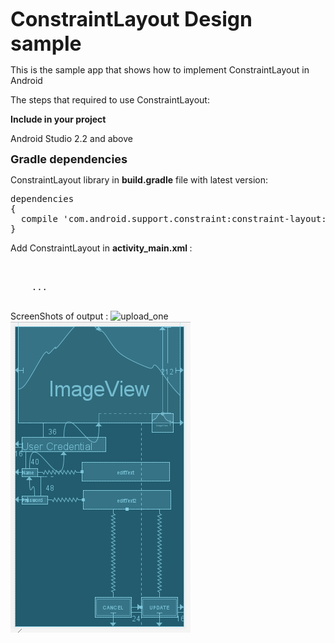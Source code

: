 <font size="6"><b>ConstraintLayout Design sample</b></font>

This is the sample app that shows how to implement ConstraintLayout in Android

The steps that required to use ConstraintLayout:

<b>Include in your project</b>

Android Studio 2.2 and above

<font size="4"><b> Gradle dependencies </b></font>

ConstraintLayout library in <b>build.gradle</b> file with latest version:

<pre>dependencies 
{
  compile 'com.android.support.constraint:constraint-layout:x.x.x'
}</pre>

Add ConstraintLayout in <b>activity_main.xml </b> : 
<pre>

<androidx.constraintlayout.widget.ConstraintLayout
xmlns:android="http://schemas.android.com/apk/res/android"
    xmlns:app="http://schemas.android.com/apk/res-auto"
    xmlns:tools="http://schemas.android.com/tools"
    android:layout_width="match_parent"
    android:layout_height="match_parent"
    android:layout_gravity="center">
    ...
    </androidx.constraintlayout.widget.ConstraintLayout></pre>
    

ScreenShots of output :
![upload_one](app/src/main/res/drawable/upload_one.png)
![upload_two](app/src/main/res/drawable/upload_two.png)
